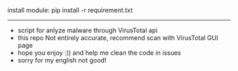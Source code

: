 install module:
  pip install -r requirement.txt
  
  
---------------------------------
- script for anlyze malware through VirusTotal api
- this repo Not entirely accurate, recommend scan with VirusTotal GUI page
- hope you enjoy :)) and help me clean the code in issues
- sorry for my english not good!
